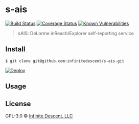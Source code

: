 s-ais
=====
[![Build Status](https://travis-ci.org/infinitedescent/s-ais.svg?branch=develop)](https://travis-ci.org/infinitedescent/s-ais) [![Coverage Status](https://coveralls.io/repos/github/infinitedescent/s-ais/badge.svg?branch=develop)](https://coveralls.io/github/infinitedescent/s-ais?branch=develop) [![Known Vulnerabilities](https://snyk.io/test/github/infinitedescent/s-ais/badge.svg)](https://snyk.io/test/github/infinitedescent/s-ais)

> sAIS: DeLorme inReach/Explorer self-reporting service

Install
-------

    $ git clone git@github.com:infinitedescent/s-ais.git

[![Deploy](https://www.herokucdn.com/deploy/button.svg)](https://heroku.com/deploy?template=https://github.com/infinitedescent/s-ais/tree/develop)

Usage
-----

License
-------

GPL-3.0 © [Infinite Descent, LLC](http://infinitedescent.com)
